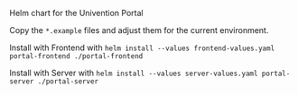 
Helm chart for the Univention Portal

Copy the `*.example` files and adjust them for the current environment.

Install with Frontend with `helm install --values frontend-values.yaml portal-frontend ./portal-frontend`

Install with Server with `helm install --values server-values.yaml portal-server ./portal-server`
